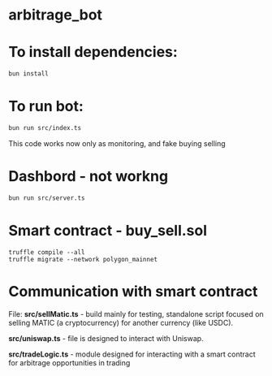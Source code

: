 # arbitrage_bot

# To install dependencies:
```bash
bun install
```

# To run bot:
```bash 
bun run src/index.ts
```
This code works now only as monitoring, and fake buying selling

# Dashbord - not workng
```bash
bun run src/server.ts
```
# Smart contract - buy_sell.sol
~~~
truffle compile --all
truffle migrate --network polygon_mainnet
~~~

# Communication with smart contract
File:
**src/sellMatic.ts** - build mainly for testing, standalone script focused on selling MATIC (a cryptocurrency) for another currency (like USDC). 

**src/uniswap.ts** - file is designed to interact with Uniswap. 

**src/tradeLogic.ts** - module designed for interacting with a smart contract for arbitrage opportunities in trading 







